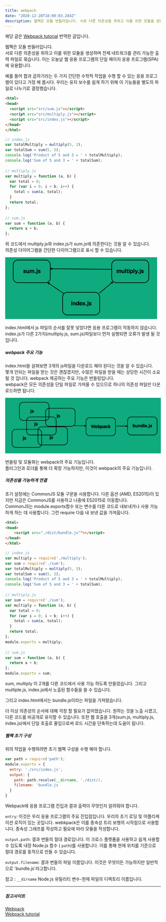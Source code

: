 ```yaml
---
title: webpack
date: "2020-12-28T18:00:03.284Z"
description: 웹팩은 모듈 번들러입니다. 서로 다른 의존성을 취하고 이를 위한 모듈을 생성하며 전체 네트워크를 관리 가능한 출력 파일로 묶습니다.
---
```


해당 글은 
[Webpack tutorial](https://medium.com/ag-grid/webpack-tutorial-understanding-how-it-works-f73dfa164f01) 번역한 글입니다.

웹팩은 모듈 번들러입니다.  
서로 다른 의존성을 취하고 이를 위한 모듈을 생성하며 전체 네트워크를 관리 가능한 출력 파일로 묶습니다. 이는 오늘날 웹 응용 프로그램의 단일 페이지 응용 프로그램(SPA)에 유용합니다.

예를 들어 합과 곱하기라는 두 가지 간단한 수학적 작업을 수행 할 수 있는 응용 프로그램이 있다고 가정 해 봅시다. 우리는 유지 보수를 쉽게 하기 위해 이 기능들을 별도의 파일로 나누기로 결정했습니다.

``` html
<html>
<head>
  <script src="src/sum.js"></script>
  <script src="src/multiply.js"></script>
  <script src="src/index.js"></script>
</head>
</html>
```

``` javascript
// index.js
var totalMultiply = multiply(5, 3);
var totalSum = sum(5, 3);
console.log('Product of 5 and 3 = ' + totalMultiply);
console.log('Sum of 5 and 3 = ' + totalSum);

// multiply.js
var multiply = function (a, b) {
  var total = 0;
  for (var i = 0; i < b; i++) {
    total = sum(a, total);
  }
  return total;
};

// sum.js
var sum = function (a, b) {
  return a + b;
};
```

위 코드에서 multiply.js와 index.js가 sum.js에 의존한다는 것을 알 수 있습니다.  
의존성 다이어그램을 간단한 다이어그램으로 표시 할 수 있습니다.  

![ex_webpack](../../assets/blog/webpack01.png)

index.html에서 js 파일의 순서를 잘못 넣었다면 응용 프로그램이 작동하지 않습니다.  
index.js가 다른 2가지(multiply.js, sum.js)파일보다 먼저 실행되면 오류가 발생 될 것입니다.


##### webpack 주요 기능
index.html을 살펴보면 3개의 js파일을 다운로드 해야 된다는 것을 알 수 있습니다.  
몇개 안되는 파일을 받는 것은 괜찮겠지만, 수많은 파일을 받을 때는 상당한 시간이 소요될 것 입니다.
webpack 제공하는 주요 기능은 번들링입니다.  
webpack은 모든 의존성을 단일 파일로 가져올 수 있으므로 하나의 의존성 파일만 다운로드하면 됩니다.

![ex_webpack](../../assets/blog/webpack02.png)

번들링 및 모듈화는 webpack의 주요 기능입니다.  
플러그인과 로더를 통해 더 확장 가능하지만, 이것이 webpack의 주요 기능입니다.

##### 의존성을 가능하게 연결
초기 설정에는 CommonJS 모듈 구문을 사용합니다. 다른 옵션 (AMD, ES2015)이 있지만 지금은 CommonJS를 사용하고 나중에 ES2015로 이동합니다.  
CommonJS는 module.exports함수 또는 변수를 다른 코드로 내보내거나 사용 가능하게 하는 데 사용합니다. 그런 require 다음 내 보낸 값을 가져옵니다.

``` html
<html>
<head>
    <script src="./dist/bundle.js""></script>
</head>
</html>
```

``` javascript
// index.js
var multiply = require('./multiply');
var sum = require('./sum');
var totalMultiply = multiply(5, 3);
var totalSum = sum(5, 3);
console.log('Product of 5 and 3 = ' + totalMultiply);
console.log('Sum of 5 and 3 = ' + totalSum);

// multiply.js
var sum = require('./sum');
var multiply = function (a, b) {
  var total = 0;
  for (var i = 0; i < b; i++) {
    total = sum(a, total);
  }
  return total;
};
module.exports = multiply;

// sum.js
var sum = function (a, b) {
  return a + b;
};
module.exports = sum;
```

sum, multiply 이 2개를 다른 코드에서 사용 가능 하도록 만들었습니다. 그리고 multiple.js, index.js에서 노출된 함수들을 쓸 수 있습니다.

그리고 index.html에서는 bundle.js이라는 파일을 가져왔습니다.

더 이상 의존성의 순서에 대해 걱정 할 필요가 없어졌습니다. 원하는 것을 노출 시켰고, 다른 코드를 비공개로 유지할 수 있습니다. 또한 웹 호출을 3개(sum.js, multiply.js, index.js)에서 단일 호출로 줄임으로써 로드 시간을 단축하는데 도움이 됩니다.

##### 웹팩 초기 구성
위의 작업을 수행하려면 초기 웹팩 구성을 수행 해야 합니다.

```javascript
var path = require('path');
module.exports = {
  entry: './src/index.js',
  output: {
    path: path.resolve(__dirname, './dist/),
    filename: 'bundle.js
  }
}
```
Webpack에 응용 프로그램 진입과 결과 출력이 무엇인지 알려줘야 합니다.  

`entry`: 이것은 우리 응용 프로그램의 주요 진입점입니다. 우리의 초기 로딩 및 어플리케이션 로직이 있는 곳입니다. webkpack은 이를 종속성 트리 보행의 시작점으로 사용합니다. 종속성 그래프를 작성하고 필요에 따라 모듈을 작성합니다.

`output.path`: 결과 번들의 절대 경로입니다. 이 크로스 플랫폼을 사용하고 쉽게 사용할 수 있도록 내장 Node.js 함수 ( `path`)를 사용합니다. 이를 통해 현재 위치를 기준으로 절대 경로를 동적으로 만들 수 있습니다.

`output.filename`: 결과 번들의 파일 이름입니다. 이것은 무엇이든 가능하지만 일반적으로 'bundle.js'라고합니다.

참고 : `__dirname` Node.js 유틸리티 변수-현재 파일의 디렉토리 이름입니다.

---

##### 참고사이트
[Webpack](https://webpack.js.org/)  
[Webpack tutorial](https://medium.com/ag-grid/webpack-tutorial-understanding-how-it-works-f73dfa164f01)